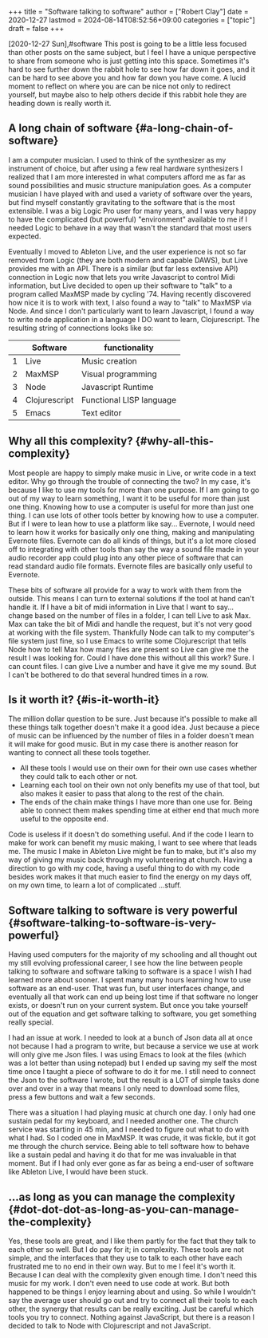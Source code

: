 +++
title = "Software talking to software"
author = ["Robert Clay"]
date = 2020-12-27
lastmod = 2024-08-14T08:52:56+09:00
categories = ["topic"]
draft = false
+++

<span class="timestamp-wrapper"><span class="timestamp">[2020-12-27 Sun]</span></span>,#software
This post is going to be a little less focused than other posts on the same
subject, but I feel I have a unique perspective to share from someone who is
just getting into this space. Sometimes it's hard to see further down the rabbit
hole to see how far down it goes, and it can be hard to see above you and how far
down you have come. A lucid moment to reflect on where you are can be nice not
only to redirect yourself, but maybe also to help others decide if this rabbit
hole they are heading down is really worth it.


## A long chain of software {#a-long-chain-of-software}

I am a computer musician. I used to think of the synthesizer as my instrument of
choice, but after using a few real hardware synthesizers I realized that I am
more interested in what computers afford me as far as sound possibilities and
music structure manipulation goes. As a computer musician I have played with and
used a variety of software over the years, but find myself constantly
gravitating to the software that is the most extensible. I was a big Logic Pro
user for many years, and I was very happy to have the complicated (but powerful)
"environment" available to me if I needed Logic to behave in a way that wasn't
the standard that most users expected.

Eventually I moved to Ableton Live, and the user experience is not so far
removed from Logic (they are both modern and capable DAWS), but Live provides me
with an API. There is a similar (but far less extensive API) connection in Logic
now that lets you write Javascript to control Midi information, but Live decided
to open up their software to "talk" to a program called MaxMSP made by cycling
'74. Having recently discovered how nice it is to work with text, I also found a
way to "talk" to MaxMSP via Node. And since I don't particularly want to learn
Javascript, I found a way to write node application in a language I DO want to
learn, Clojurescript. The resulting string of connections looks like so:

|   | Software      | functionality            |
|---|---------------|--------------------------|
| 1 | Live          | Music creation           |
| 2 | MaxMSP        | Visual programming       |
| 3 | Node          | Javascript Runtime       |
| 4 | Clojurescript | Functional LISP language |
| 5 | Emacs         | Text editor              |


## Why all this complexity? {#why-all-this-complexity}

Most people are happy to simply make music in Live, or write code in a text
editor. Why go through the trouble of connecting the two? In my case, it's
because I like to use my tools for more than one purpose. If I am going to go
out of my way to learn something, I want it to be useful for more than just one
thing. Knowing how to use a computer is useful for more than just one thing. I
can use lots of other tools better by knowing how to use a computer. But if I
were to lean how to use a platform like say... Evernote, I would need to learn
how it works for basically only one thing, making and manipulating Evernote
files. Evernote can do all kinds of things, but it's a lot more closed off to
integrating with other tools than say the way a sound file made in your audio
recorder app could plug into any other piece of software that can read standard
audio file formats. Evernote files are basically only useful to Evernote.

These bits of software all provide for a way to work with them from the outside.
This means I can turn to external solutions if the tool at hand can't handle it.
If I have a bit of midi information in Live that I want to say... change based
on the number of files in a folder, I can tell Live to ask Max. Max can take the
bit of Midi and handle the request, but it's not very good at working with the
file system. Thankfully Node can talk to my computer's file system just fine, so
I use Emacs to write some Clojurescript that tells Node how to tell Max how
many files are present so Live can give me the result I was looking for. Could I
have done this without all this work? Sure. I can count files. I can give Live a
number and have it give me my sound. But I can't be bothered to do that several
hundred times in a row.


## Is it worth it? {#is-it-worth-it}

The million dollar question to be sure. Just because it's possible to make all
these things talk together doesn't make it a good idea. Just because a piece of
music can be influenced by the number of files in a folder doesn't mean it will
make for good music. But in my case there is another reason for wanting to
connect all these tools together.

-   All these tools I would use on their own for their own use cases whether they
    could talk to each other or not.
-   Learning each tool on their own not only benefits my use of that tool, but
    also makes it easier to pass that along to the rest of the chain.
-   The ends of the chain make things I have more than one use for. Being able to
    connect them makes spending time at either end that much more useful to the
    opposite end.

Code is useless if it doesn't do something useful. And if the code I learn to
make for work can benefit my music making, I want to see where that leads me.
The music I make in Ableton Live might be fun to make, but it's also my way of
giving my music back through my volunteering at church. Having a direction to go
with my code, having a useful thing to do with my code besides work makes it
that much easier to find the energy on my days off, on my own time, to learn a
lot of complicated ...stuff.


## Software talking to software is very powerful {#software-talking-to-software-is-very-powerful}

Having used computers for the majority of my schooling and all thought out my
still evolving professional career, I see how the line between people talking to
software and software talking to software is a space I wish I had learned more
about sooner. I spent many many hours learning how to use software as an
end-user. That was fun, but user interfaces change, and eventually all that work
can end up being lost time if that software no longer exists, or doesn't run on
your current system. But once you take yourself out of the equation and get
software talking to software, you get something really special.

I had an issue at work. I needed to look at a bunch of Json data all at once not
because I had a program to write, but because a service we use at work will
only give me Json files. I was using Emacs to look at the files (which was a lot
better than using notepad) but I ended up saving my self the most time once I
taught a piece of software to do it for me. I still need to connect the Json to
the software I wrote, but the result is a LOT of simple tasks done over and over
in a way that means I only need to download some files, press a few buttons and
wait a few seconds.

There was a situation I had playing music at church one day. I only had one
sustain pedal for my keyboard, and I needed another one. The church service was
starting in 45 min, and I needed to figure out what to do with what I had. So I
coded one in MaxMSP. It was crude, it was fickle, but it got me through the
church service. Being able to tell software how to behave like a sustain pedal
and having it do that for me was invaluable in that moment. But if I had only
ever gone as far as being a end-user of software like Ableton Live, I would have
been stuck.


## ...as long as you can manage the complexity {#dot-dot-dot-as-long-as-you-can-manage-the-complexity}

Yes, these tools are great, and I like them partly for the fact that they talk
to each other so well. But I do pay for it; in complexity. These tools are not
simple, and the interfaces that they use to talk to each other have each
frustrated me to no end in their own way. But to me I feel it's worth it.
Because I can deal with the complexity given enough time. I don't need this
music for my work. I don't even need to use code at work. But both happened to be
things I enjoy learning about and using. So while I wouldn't say the average
user should go out and try to connect all their tools to each other, the synergy
that results can be really exciting. Just be careful which tools you try to
connect. Nothing against JavaScript, but there is a reason I decided to talk to
Node with Clojurescript and not JavaScript.
